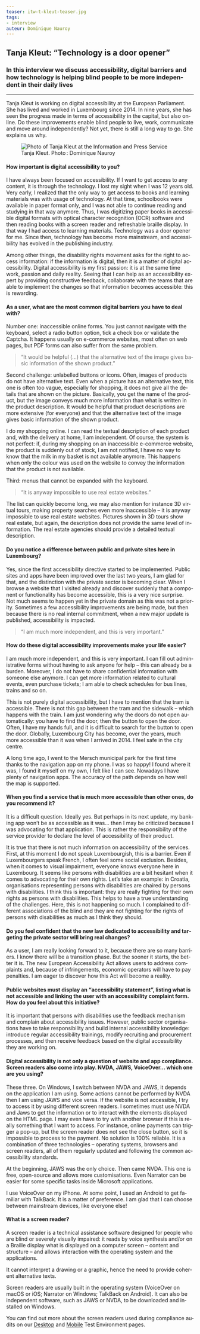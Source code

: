 ```yaml
---
teaser: itw-t-kleut-teaser.jpg
tags:
- interview
auteur: Dominique Nauroy
---
```

<div lang="en">
<h2>Tanja Kleut: “Technology is a door opener”</h2>
<h3>In this interview we discuss accessibility, digital barriers and how technology is helping blind people to be more independent in their daily lives</h3>
<hr>
<div class="intro">
    <p>Tanja Kleut is working on digital accessibility at the European Parliament. She has lived and worked in Luxembourg since 2014. In nine years, she has seen the progress made in terms of accessibility in the capital, but also online. Do these improvements enable blind people to live, work, communicate and move around independently? Not yet, there is still a long way to go. She explains us why.</p>
</div>
<figure role="group" aria-label="Tanja Kleut. Photo: Dominique Nauroy" class="pic">
    <img src="../../../../content/news/img/itw-t-kleut.jpg" alt="Photo of Tanja Kleut at the Information and Press Service">
    <figcaption>Tanja Kleut. Photo&#8239;: Dominique Nauroy</figcaption>
</figure>
<h4>How important is digital accessibility to you?</h4>
<p>I have always been focused on accessibility. If I want to get access to any content, it is through the technology. I lost my sight when I was 12 years old. Very early, I realized that the only way to get access to books and learning materials was with usage of technology. At that time, schoolbooks were available in paper format only, and I was not able to continue reading and studying in that way anymore. Thus, I was digitizing paper books in accessible digital formats with optical character recognition (OCR) software and then reading books with a screen reader and refreshable braille display. In that way I had access to learning materials. Technology was a door opener for me. Since then, technology has become more mainstream, and accessibility has evolved in the publishing industry.</p>
<p>Among other things, the disability rights movement asks for the right to access information: if the information is digital, then it is a matter of digital accessibility. Digital accessibility is my first passion: it is at the same time work, passion and daily reality. Seeing that I can help as an accessibility expert by providing constructive feedback, collaborate with the teams that are able to implement the changes so that information becomes accessible: this is rewarding.</p>
<h4>As a user, what are the most common digital barriers you have to deal with?</h4>
<p>Number one: inaccessible online forms. You just cannot navigate with the keyboard, select a radio button option, tick a check box or validate the Captcha. It happens usually on e-commerce websites, most often on web pages, but PDF forms can also suffer from the same problem.</p>
<blockquote><p>“It would be helpful (...) that the alternative text of the image gives basic information of the shown product.”</p></blockquote>
<p>Second challenge: unlabelled buttons or icons. Often, images of products do not have alternative text. Even when a picture has an alternative text, this one is often too vague, especially for shopping, it does not give all the details that are shown on the picture. Basically, you get the name of the product, but the image conveys much more information than what is written in the product description. It would be helpful that product descriptions are more extensive (for everyone) and that the alternative text of the image gives basic information of the shown product.</p>
<p>I do my shopping online. I can read the textual description of each product and, with the delivery at home, I am independent. Of course, the system is not perfect: if, during my shopping on an inaccessible e-commerce website, the product is suddenly out of stock, I am not notified, I have no way to know that the milk in my basket is not available anymore. This happens when only the colour was used on the website to convey the information that the product is not available.</p>
<p>Third: menus that cannot be expanded with the keyboard.</p>
<blockquote><p>“It is anyway impossible to use real estate websites.”</p></blockquote>
<p>The list can quickly become long, we may also mention for instance 3D virtual tours, making property searches even more inaccessible – it is anyway impossible to use real estate websites. Pictures shown in 3D tours show real estate, but again, the description does not provide the same level of information. The real estate agencies should provide a detailed textual description.</p>
<h4>Do you notice a difference between public and private sites here in Luxembourg?</h4>
<p>Yes, since the first accessibility directive started to be implemented. Public sites and apps have been improved over the last two years, I am glad for that, and the distinction with the private sector is becoming clear. When I browse a website that I visited already and discover suddenly that a component or functionality has become accessible, this is a very nice surprise. Not much seems to happen yet in the private domain as this was not a priority. Sometimes a few accessibility improvements are being made, but then because there is no real internal commitment, when a new major update is published, accessibility is impacted.</p>
<blockquote><p>“I am much more independent, and this is very important.”</p></blockquote>
<h4>How do these digital accessibility improvements make your life easier?</h4>
<p>I am much more independent, and this is very important. I can fill out administrative forms without having to ask anyone for help – this can already be a burden. Moreover, I do not have to share confidential information with someone else anymore. I can get more information related to cultural events, even purchase tickets; I am able to check schedules for bus lines, trains and so on.</p>
<p>This is not purely digital accessibility, but I have to mention that the tram is accessible. There is not this gap between the tram and the sidewalk – which happens with the train. I am just wondering why the doors do not open automatically: you have to find the door, then the button to open the door. Often, I have my hands full, and it is difficult to search for the button to open the door. Globally, Luxembourg City has become, over the years, much more accessible than it was when I arrived in 2014. I feel safe in the city centre.</p>
<p>A long time ago, I went to the Mersch municipal park for the first time thanks to the navigation app on my phone. I was so happy! I found where it was, I found it myself on my own, I felt like I can see. Nowadays I have plenty of navigation apps. The accuracy of the path depends on how well the map is supported.</p>
<h4>When you find a service that is much more accessible than other ones, do you recommend it?</h4>
<p>It is a difficult question. Ideally yes. But perhaps in its next update, my banking app won’t be as accessible as it was... then I may be criticized because I was advocating for that application. This is rather the responsibility of the service provider to declare the level of accessibility of their product.</p>
<p>It is true that there is not much information on accessibility of the services. First, at this moment I do not speak Luxembourgish, this is a barrier. Even if Luxembourgers speak French, I often feel some social exclusion. Besides, when it comes to visual impairment, everyone knows everyone here in Luxembourg. It seems like persons with disabilities are a bit hesitant when it comes to advocating for their own rights. Let’s take an example: in Croatia, organisations representing persons with disabilities are chaired by persons with disabilities. I think this is important: they are really fighting for their own rights as persons with disabilities. This helps to have a true understanding of the challenges. Here, this is not happening so much. I complained to different associations of the blind and they are not fighting for the rights of persons with disabilities as much as I think they should.</p>
<h4>Do you feel confident that the new law dedicated to accessibility and targeting the private sector will bring real changes?</h4>
<p>As a user, I am really looking forward to it, because there are so many barriers. I know there will be a transition phase. But the sooner it starts, the better it is. The new European Accessibility Act allows users to address complaints and, because of infringements, economic operators will have to pay penalties. I am eager to discover how this Act will become a reality.</p>
<h4>Public websites must display an “accessibility statement”, listing what is not accessible and linking the user with an accessibility complaint form. How do you feel about this initiative?</h4>
<p>It is important that persons with disabilities use the feedback mechanism and complain about accessibility issues. However, public sector organisations have to take responsibility and build internal accessibility knowledge: introduce regular accessibility trainings, modify recruiting and procurement processes, and then receive feedback based on the digital accessibility they are working on.</p>
<h4>Digital accessibility is not only a question of website and app compliance. Screen readers also come into play. NVDA, JAWS, VoiceOver... which one are you using?</h4>
<p>These three. On Windows, I switch between NVDA and JAWS, it depends on the application I am using. Some actions cannot be performed by NVDA then I am using JAWS and vice versa. If the website is not accessible, I try to access it by using different screen readers. I sometimes must use NVDA and Jaws to get the information or to interact with the elements displayed on the HTML page. I may even have to try with another browser if this is really something that I want to access. For instance, online payments can trigger a pop-up, but the screen reader does not see the close button, so it is impossible to process to the payment. No solution is 100% reliable. It is a combination of three technologies – operating systems, browsers and screen readers, all of them regularly updated and following the common accessibility standards.</p>
<p>At the beginning, JAWS was the only choice. Then came NVDA. This one is free, open-source and allows more customisations. Even Narrator can be easier for some specific tasks inside Microsoft applications.</p>
<p>I use VoiceOver on my iPhone. At some point, I used an Android to get familiar with TalkBack. It is a matter of preference. I am glad that I can choose between mainstream devices, like everyone else!</p>
<aside class="contextbox">
    <h4>What is a screen reader?</h4>
    <p>A screen reader is a technical assistance software designed for people who are blind or severely visually impaired: it reads by voice synthesis and/or on a Braille display what is displayed on a computer screen – content and structure – and allows interaction with the operating system and the applications.</p>
    <p>It cannot interpret a drawing or a graphic, hence the need to provide coherent alternative texts.</p>
    <p>Screen readers are usually built in the operating system (VoiceOver on macOS or iOS; Narrator on Windows; TalkBack on Android). It can also be independent software, such as JAWS or NVDA, to be downloaded and installed on Windows. </p>
    <p>You can find out more about the screen readers used during compliance audits on our <a href="https://accessibilite.public.lu/fr/rgaa4.1/index.html">Desktop</a> and <a href="https://accessibilite.public.lu/fr/raam1/index.html">Mobile</a> Test Environment pages.</p>
</aside>
</div>